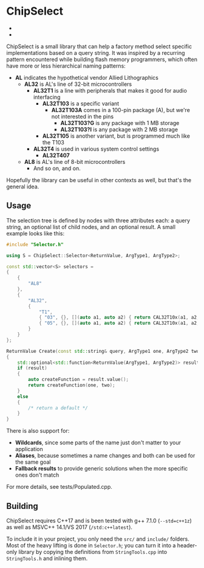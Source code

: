 # ChipSelect

* [](#Usage)
* [](#Building)

ChipSelect is a small library that can help a factory method select specific implementations based on a query string. It was inspired by a recurring pattern encountered while building flash memory programmers, which often have more or less hierarchical naming patterns:

* **AL** indicates the hypothetical vendor Allied Lithographics
  * **AL32** is AL's line of 32-bit microcontrollers
    * **AL32T1** is a line with peripherals that makes it good for audio interfacing
      * **AL32T103** is a specific variant
        * **AL32T103A** comes in a 100-pin package (A), but we're not interested in the pins
          * **AL32T103?G** is any package with 1 MB storage
          * **AL32T103?I** is any package with 2 MB storage
      * **AL32T105** is another variant, but is programmed much like the T103
    * **AL32T4** is used in various system control settings
      * **AL32T407**
  * **AL8** is AL's line of 8-bit microcontrollers
    * And so on, and on.

Hopefully the library can be useful in other contexts as well, but that's the general idea.

## Usage
The selection tree is defined by nodes with three attributes each: a query string, an optional list of child nodes, and an optional result. A small example looks like this:

```C++
#include "Selector.h"

using S = ChipSelect::Selector<ReturnValue, ArgType1, ArgType2>;

const std::vector<S> selectors = 
{
	{
		"AL8"
	},
	{
		"AL32",
		{
			"T1",
			{ "03", {}, [](auto a1, auto a2) { return CAL32T10x(a1, a2, 5); } },
			{ "05", {}, [](auto a1, auto a2) { return CAL32T10x(a1, a2, 10); } }
		}
	}
};

ReturnValue Create(const std::string& query, ArgType1 one, ArgType2 two)
{
	std::optional<std::function<ReturnValue(ArgType1, ArgType2)> result = S::Parse("STM32F103");
	if (result)
	{
		auto createFunction = result.value();
		return createFunction(one, two);
	}
	else
	{
		/* return a default */
	}
}
```

There is also support for:
* **Wildcards**, since some parts of the name just don't matter to your application
* **Aliases**, because sometimes a name changes and both can be used for the same goal
* **Fallback results** to provide generic solutions when the more specific ones don't match

For more details, see tests/Populated.cpp.

## Building

ChipSelect requires C++17 and is been tested with g++ 7.1.0 (`--std=c++1z`) as well as MSVC++ 14.1/VS 2017 (`/std:c++latest`).

To include it in your project, you only need the `src/` and `include/` folders. Most of the heavy lifting is done in `Selector.h`; you can  turn it into a header-only library by copying the definitions from `StringTools.cpp` into `StringTools.h` and inlining them.
